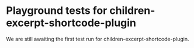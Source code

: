 # Playground tests for children-excerpt-shortcode-plugin
We are still awaiting the first test run for children-excerpt-shortcode-plugin.
